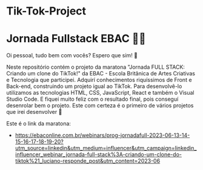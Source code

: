 # Tik-Tok-Project

<h1> Jornada Fullstack EBAC 👩‍💻 </h1>
<p> Oi pessoal, tudo bem com vocês? Espero que sim! 🤗 </p>

<p> Neste repositório contém o projeto da maratona "Jornada FULL STACK: Criando um clone do TikTok!" da EBAC - Escola Britânica de Artes Criativas e Tecnologia que participei. Adquirí conhecimentos riquíssimos de Front e Back-end, construindo um projeto igual ao TikTok. Para desenvolvê-lo utilizamos as tecnologias HTML, CSS, JavaScript, React e também o Visual Studio Code. E fiquei muito feliz com o resultado final, pois conseguí desenrolar bem o projeto. Este com certeza é o primeiro de vários projetos que irei desenvolver 🥰 </p>

<p> Este é o link da maratona: </p>

* https://ebaconline.com.br/webinars/prog-jornadafull-2023-06-13-14-15-16-17-18-19-20?utm_source=linkedin&utm_medium=influencer&utm_campaign=linkedin_influencer_webinar_jornada-full-stack%3A-criando-um-clone-do-tiktok%21_luciano-responde_post&utm_content=2023-06
